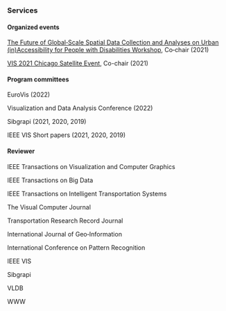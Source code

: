 ### Services

#### Organized events
[The Future of Global‑Scale Spatial Data Collection and Analyses on Urban (in)Accessibility for People with Disabilities Workshop](http://wp1066709.server-he.de/sdss2021/), Co‑chair (2021)

[VIS 2021 Chicago Satellite Event](https://www.evl.uic.edu/vis-chicago/), Co-chair (2021)

#### Program committees

EuroVis (2022)

Visualization and Data Analysis Conference (2022)

Sibgrapi (2021, 2020, 2019)

IEEE VIS Short papers (2021, 2020, 2019)

#### Reviewer

IEEE Transactions on Visualization and Computer Graphics

IEEE Transactions on Big Data

IEEE Transactions on Intelligent Transportation Systems

The Visual Computer Journal

Transportation Research Record Journal

International Journal of Geo‑Information

International Conference on Pattern Recognition

IEEE VIS

Sibgrapi

VLDB

WWW
